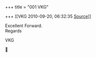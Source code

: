 +++
title = "001 VKG"

+++
[[VKG	2010-09-20, 06:32:35 [Source](https://groups.google.com/g/bvparishat/c/h05dSeAuCCo)]]



Excellent Forward.  
Regards  
  
VKG  



